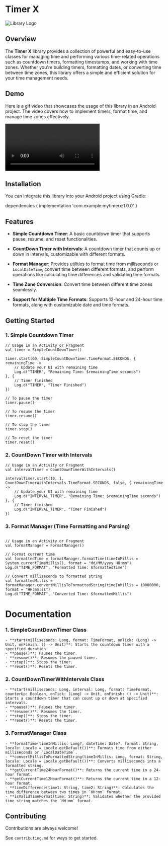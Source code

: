# Timer X


![Library Logo](assets/timerxlogo.PNG)

## Overview

The **Timer X** library provides a collection of powerful and easy-to-use classes for managing time and performing various time-related operations such as countdown timers, formatting timestamps, and working with time zones. Whether you're building timers, formatting dates, or converting time between time zones, this library offers a simple and efficient solution for your time management needs.

## Demo

Here is a gif video that showcases the usage of this library in an Android project. The video covers how to implement timers, format time, and manage time zones effectively.

![Demo](assets/demo_timer_x.mp4)

## Installation

You can integrate this library into your Android project using Gradle:

dependencies {
implementation 'com.example:mytimerx:1.0.0'
}

## Features

- **Simple Countdown Timer**:
  A basic countdown timer that supports pause, resume, and reset functionalities.

- **CountDown Timer with Intervals**:
  A countdown timer that counts up or down in intervals, customizable with different formats.

- **Format Manager**:
  Provides utilities to format time from milliseconds or `LocalDateTime`, convert time between different formats, and perform operations like calculating time differences and validating time formats.

- **Time Zone Conversion**:
  Convert time between different time zones seamlessly.
- **Support for Multiple Time Formats**: Supports 12-hour and 24-hour time formats, along with customizable date and time formats.



## Getting Started

### **1. Simple Countdown Timer**
```
// Usage in an Activity or Fragment
val timer = SimpleCountDownTimer()

timer.start(60, SimpleCountDownTimer.TimeFormat.SECONDS, { remainingTime ->
    // Update your UI with remaining time
    Log.d("TIMER", "Remaining Time: $remainingTime seconds")
}, {
    // Timer finished
    Log.d("TIMER", "Timer Finished")
})

// To pause the timer
timer.pause()

// To resume the timer
timer.resume()

// To stop the timer
timer.stop()

// To reset the timer
timer.reset()
```

### **2. CountDown Timer with Intervals**
```
// Usage in an Activity or Fragment
val intervalTimer = CountDownTimerWithIntervals()

intervalTimer.start(10, 1, CountDownTimerWithIntervals.TimeFormat.SECONDS, false, { remainingTime ->
    // Update your UI with remaining time
    Log.d("INTERVAL_TIMER", "Remaining Time: $remainingTime seconds")
}, {
    // Timer finished
    Log.d("INTERVAL_TIMER", "Timer Finished")
})
```
### **3. Format Manager (Time Formatting and Parsing)**
```

// Usage in an Activity or Fragment
val formatManager = FormatManager()

// Format current time
val formattedTime = formatManager.formatTime(timeInMillis = System.currentTimeMillis(), format = "dd/MM/yyyy HH:mm")
Log.d("TIME_FORMAT", "Formatted Time: $formattedTime")

// Convert milliseconds to formatted string
val formattedMillis = formatManager.convertMillisToFormattedString(timeInMillis = 10000000, format = "HH:mm:ss")
Log.d("TIME_FORMAT", "Converted Time: $formattedMillis")
```

# Documentation

### 1. SimpleCountDownTimer Class
```
- **start(milliseconds: Long, format: TimeFormat, onTick: (Long) -> Unit, onFinish: () -> Unit)**: Starts the countdown timer with a specified duration.
- **pause()**: Pauses the timer.
- **resume()**: Resumes the paused timer.
- **stop()**: Stops the timer.
- **reset()**: Resets the timer.
```
### 2. CountDownTimerWithIntervals Class
```
- **start(milliseconds: Long, interval: Long, format: TimeFormat, counterUp: Boolean, onTick: (Long) -> Unit, onFinish: () -> Unit)**: Starts a countdown timer that can count up or down at specified intervals.
- **pause()**: Pauses the timer.
- **resume()**: Resumes the timer.
- **stop()**: Stops the timer.
- **reset()**: Resets the timer.
```
### 3. FormatManager Class
```
- **formatTime(timeInMillis: Long?, dateTime: Date?, format: String, locale: Locale = Locale.getDefault())**: Formats time from either milliseconds or `LocalDateTime`.
- **convertMillisToFormattedString(timeInMillis: Long, format: String, locale: Locale = Locale.getDefault())**: Converts milliseconds into a formatted string.
- **getCurrentTime24HourFormat()**: Returns the current time in a 24-hour format.
- **getCurrentTime12HourFormat()**: Returns the current time in a 12-hour format.
- **timeDifference(time1: String, time2: String)**: Calculates the time difference between two times in `HH:mm` format.
- **isValidTimeFormat(time: String)**: Validates whether the provided time string matches the `HH:mm` format.

```

## Contributing

Contributions are always welcome!

See `contributing.md` for ways to get started.